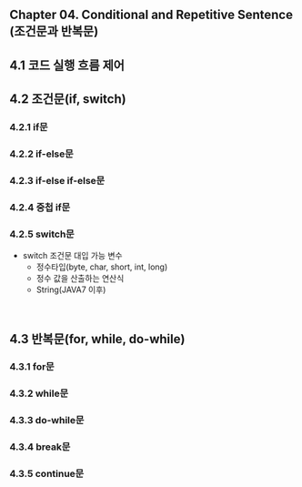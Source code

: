 ## Chapter 04. Conditional and Repetitive Sentence (조건문과 반복문)

## 4.1 코드 실행 흐름 제어

## 4.2 조건문(if, switch)

### 4.2.1 if문
### 4.2.2 if-else문
### 4.2.3 if-else if-else문
### 4.2.4 중첩 if문
### 4.2.5 switch문
* switch 조건문 대입 가능 변수
  * 정수타입(byte, char, short, int, long)
  * 정수 값을 산출하는 연산식
  * String(JAVA7 이후)

<br>

## 4.3 반복문(for, while, do-while)

### 4.3.1 for문
### 4.3.2 while문
### 4.3.3 do-while문
### 4.3.4 break문
### 4.3.5 continue문
